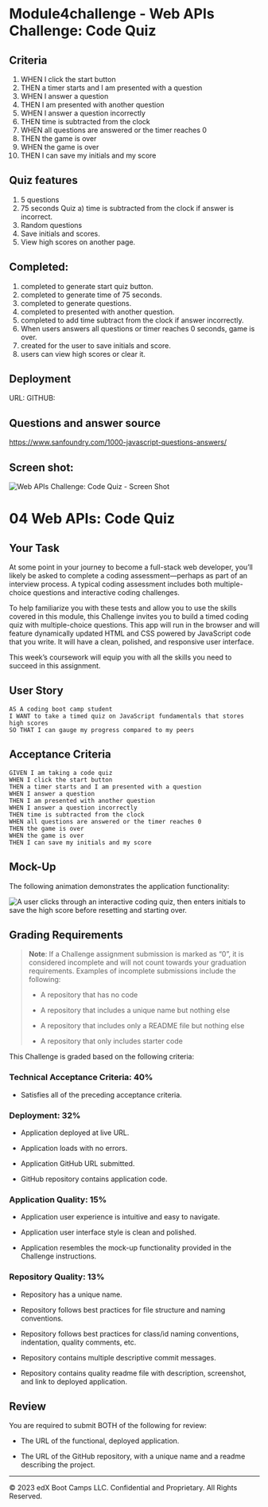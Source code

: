 # Module4challenge - Web APIs Challenge: Code Quiz

## Criteria
1) WHEN I click the start button
2) THEN a timer starts and I am presented with a question
3) WHEN I answer a question
4) THEN I am presented with another question
5) WHEN I answer a question incorrectly
6) THEN time is subtracted from the clock
7) WHEN all questions are answered or the timer reaches 0
8) THEN the game is over
9) WHEN the game is over
10) THEN I can save my initials and my score

## Quiz features
1) 5 questions
2) 75 seconds Quiz
    a) time is subtracted from the clock if answer is incorrect.
3) Random questions
4) Save initials and scores.
5) View high scores on another page.

## Completed:
1) completed to generate start quiz button.
2) completed to generate time of 75 seconds.
3) completed to generate questions.
4) completed to presented with another question.
5) completed to add time subtract from the clock if answer incorrectly.
6) When users answers all questions or timer reaches 0 seconds, game is over.
7) created for the user to save initials and score. 
8) users can view high scores or clear it.

## Deployment
URL: 
GITHUB: 

## Questions and answer source
https://www.sanfoundry.com/1000-javascript-questions-answers/

## Screen shot:
![Web APIs Challenge: Code Quiz - Screen Shot](./Assets/)

# 04 Web APIs: Code Quiz

## Your Task

At some point in your journey to become a full-stack web developer, you’ll likely be asked to complete a coding assessment&mdash;perhaps as part of an interview process. A typical coding assessment includes both multiple-choice questions and interactive coding challenges. 

To help familiarize you with these tests and allow you to use the skills covered in this module, this Challenge invites you to build a timed coding quiz with multiple-choice questions. This app will run in the browser and will feature dynamically updated HTML and CSS powered by JavaScript code that you write. It will have a clean, polished, and responsive user interface. 

This week’s coursework will equip you with all the skills you need to succeed in this assignment.

## User Story

```
AS A coding boot camp student
I WANT to take a timed quiz on JavaScript fundamentals that stores high scores
SO THAT I can gauge my progress compared to my peers
```

## Acceptance Criteria

```
GIVEN I am taking a code quiz
WHEN I click the start button
THEN a timer starts and I am presented with a question
WHEN I answer a question
THEN I am presented with another question
WHEN I answer a question incorrectly
THEN time is subtracted from the clock
WHEN all questions are answered or the timer reaches 0
THEN the game is over
WHEN the game is over
THEN I can save my initials and my score
```

## Mock-Up

The following animation demonstrates the application functionality:

![A user clicks through an interactive coding quiz, then enters initials to save the high score before resetting and starting over.](./Assets/04-web-apis-homework-demo.gif)

## Grading Requirements

> **Note**: If a Challenge assignment submission is marked as “0”, it is considered incomplete and will not count towards your graduation requirements. Examples of incomplete submissions include the following:
>
> * A repository that has no code
>
> * A repository that includes a unique name but nothing else
>
> * A repository that includes only a README file but nothing else
>
> * A repository that only includes starter code

This Challenge is graded based on the following criteria: 

### Technical Acceptance Criteria: 40%

* Satisfies all of the preceding acceptance criteria.

### Deployment: 32%

* Application deployed at live URL.

* Application loads with no errors.

* Application GitHub URL submitted.

* GitHub repository contains application code.

### Application Quality: 15%

* Application user experience is intuitive and easy to navigate.

* Application user interface style is clean and polished.

* Application resembles the mock-up functionality provided in the Challenge instructions.

### Repository Quality: 13%

* Repository has a unique name.

* Repository follows best practices for file structure and naming conventions.

* Repository follows best practices for class/id naming conventions, indentation, quality comments, etc.

* Repository contains multiple descriptive commit messages.

* Repository contains quality readme file with description, screenshot, and link to deployed application.

## Review

You are required to submit BOTH of the following for review:

* The URL of the functional, deployed application.

* The URL of the GitHub repository, with a unique name and a readme describing the project.

---

© 2023 edX Boot Camps LLC. Confidential and Proprietary. All Rights Reserved.
